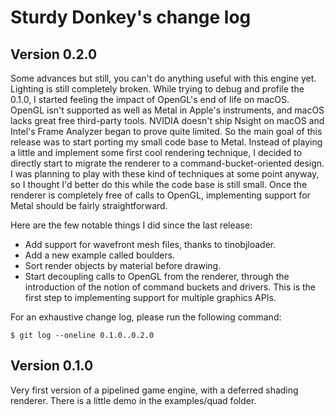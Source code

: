 # Sturdy Donkey's change log

## Version 0.2.0

Some advances but still, you can't do anything useful with this engine yet.
Lighting is still completely broken. While trying to debug and profile the
0.1.0, I started feeling the impact of OpenGL's end of life on macOS. OpenGL
isn't supported as well as Metal in Apple's instruments, and macOS lacks great
free third-party tools. NVIDIA doesn't ship Nsight on macOS and Intel's Frame
Analyzer began to prove quite limited. So the main goal of this release was to
start porting my small code base to Metal. Instead of playing a little and
implement some first cool rendering technique, I decided to directly start to
migrate the renderer to a command-bucket-oriented design. I was planning to play
with these kind of techniques at some point anyway, so I thought I'd better do
this while the code base is still small. Once the renderer is completely free of
calls to OpenGL, implementing support for Metal should be fairly
straightforward.

Here are the few notable things I did since the last release:

* Add support for wavefront mesh files, thanks to tinobjloader.
* Add a new example called boulders.
* Sort render objects by material before drawing.
* Start decoupling calls to OpenGL from the renderer, through the introduction
  of the notion of command buckets and drivers. This is the first step to
  implementing support for multiple graphics APIs.

For an exhaustive change log, please run the following command:

```
$ git log --oneline 0.1.0..0.2.0
```

## Version 0.1.0

Very first version of a pipelined game engine, with a deferred shading
renderer. There is a little demo in the examples/quad folder.
